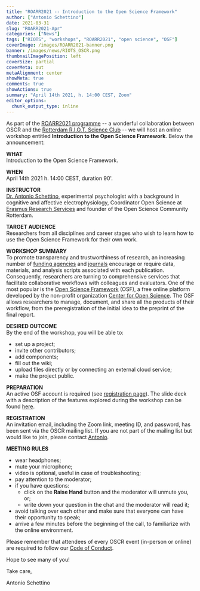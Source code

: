 ```yaml
---
title: "ROARR2021 -- Introduction to the Open Science Framework"
author: ["Antonio Schettino"]
date: 2021-03-31
slug: "ROARR2021-Apr"
categories: ["News"]
tags: ["RIOTS", "workshops", "ROARR2021", "open science", "OSF"]
coverImage: /images/ROARR2021-banner.png
banner: /images/news/RIOTS_OSCR.png
thumbnailImagePosition: left
coverSize: partial
coverMeta: out
metaAlignment: center
showMeta: true
comments: true
showActions: true
summary: "April 14th 2021, h. 14:00 CEST, Zoom"
editor_options: 
  chunk_output_type: inline
---
```


As part of the [ROARR2021 programme](https://www.openscience-rotterdam.com/2021/01/12/roarr-2021/) -- a wonderful collaboration between OSCR and the [Rotterdam R.I.O.T. Science Club](https://www.riotsciencenl.com/) -- we will host an online workshop entitled **Introduction to the Open Science Framework**. Below the announcement:

**WHAT**   
Introduction to the Open Science Framework.

**WHEN**   
April 14th 2021 h. 14:00 CEST, duration 90'.

**INSTRUCTOR**   
[Dr. Antonio Schettino](https://antonio-schettino.com/), experimental psychologist with a background in cognitive and affective electrophysiology, Coordinator Open Science at [Erasmus Research Services](https://www.eur.nl/en/research/research-services) and founder of the Open Science Community Rotterdam.

**TARGET AUDIENCE**   
Researchers from all disciplines and career stages who wish to learn how to use the Open Science Framework for their own work.

**WORKSHOP SUMMARY**   
To promote transparency and trustworthiness of research, an increasing number of [funding agencies](https://www.nwo.nl/en/research-data-management) and [journals](https://doi.org/10.1126/science.aab2374) encourage or require data, materials, and analysis scripts associated with each publication. Consequently, researchers are turning to comprehensive services that facilitate collaborative workflows with colleagues and evaluators. One of the most popular is the [Open Science Framework](https://osf.io/) (OSF), a free online platform developed by the non-profit organization [Center for Open Science](https://www.cos.io/). The OSF allows researchers to manage, document, and share all the products of their workflow, from the preregistration of the initial idea to the preprint of the final report.

**DESIRED OUTCOME**   
By the end of the workshop, you will be able to:

- set up a project;
- invite other contributors;
- add components;
- fill out the wiki;
- upload files directly or by connecting an external cloud service;
- make the project public.

**PREPARATION**   
An active OSF account is required (see [registration page](https://osf.io/register?campaign=&next=https%3A%2F%2Fosf.io%2F&view_only=)). The slide deck with a description of the features explored during the workshop can be found [here](https://osf.io/r5wsd/).

**REGISTRATION**   
An invitation email, including the Zoom link, meeting ID, and password, has been sent via the OSCR mailing list. If you are not part of the mailing list but would like to join, please contact [Antonio](mailto:schettino@eur.nl).

**MEETING RULES**   

* wear headphones;
* mute your microphone;
* video is optional, useful in case of troubleshooting;
* pay attention to the moderator;
* if you have questions:
  * click on the **Raise Hand** button and the moderator will unmute you, or;
  * write down your question in the chat and the moderator will read it;
* avoid talking over each other and make sure that everyone can have their opportunity to speak;
* arrive a few minutes before the beginning of the call, to familiarize with the online environment.

Please remember that attendees of every OSCR event (in-person or online) are required to follow our [Code of Conduct](https://www.openscience-rotterdam.com/coc/).

Hope to see many of you!

Take care,

Antonio Schettino


